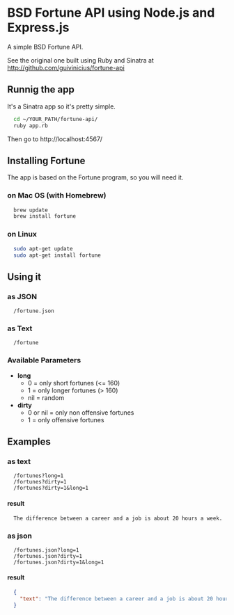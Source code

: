 # BSD Fortune API using Node.js and Express.js

A simple BSD Fortune API.

See the original one built using Ruby and Sinatra at http://github.com/guivinicius/fortune-api

## Runnig the app

It's a Sinatra app so it's pretty simple.

```bash
  cd ~/YOUR_PATH/fortune-api/
  ruby app.rb
```
Then go to http://localhost:4567/

## Installing Fortune

The app is based on the Fortune program, so you will need it.

### on Mac OS (with Homebrew)

```bash
  brew update
  brew install fortune
```

### on Linux

```bash
  sudo apt-get update
  sudo apt-get install fortune
```

## Using it

### as JSON

```
  /fortune.json
```

### as Text

```
  /fortune
```

### Available Parameters

* **long**
  * 0 = only short fortunes (<= 160)
  * 1 = only longer fortunes (> 160)
  * nil = random
* **dirty**
  * 0 or nil = only non offensive fortunes
  * 1 = only offensive fortunes

## Examples

### as text
```
  /fortunes?long=1
  /fortunes?dirty=1
  /fortunes?dirty=1&long=1
```
#### result

```
  The difference between a career and a job is about 20 hours a week.
```

### as json
```
  /fortunes.json?long=1
  /fortunes.json?dirty=1
  /fortunes.json?dirty=1&long=1
```

#### result

```json
  {
    "text": "The difference between a career and a job is about 20 hours a week."
  }
```
